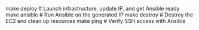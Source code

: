 make deploy         # Launch infrastructure, update IP, and get Ansible ready
make ansible        # Run Ansible on the generated IP
make destroy        # Destroy the EC2 and clean up resources
make ping           # Verify SSH access with Ansible
